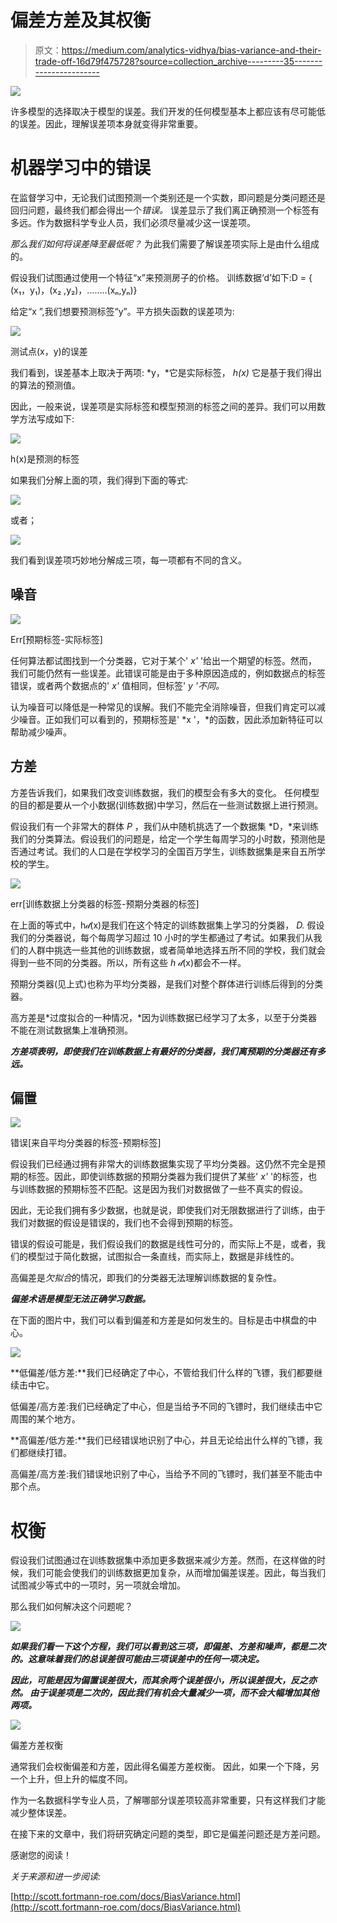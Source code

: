 # 偏差方差及其权衡

> 原文：<https://medium.com/analytics-vidhya/bias-variance-and-their-trade-off-16d79f475728?source=collection_archive---------35----------------------->

![](img/1f2dc6736cc742be804f29aece953a49.png)

许多模型的选择取决于模型的误差。我们开发的任何模型基本上都应该有尽可能低的误差。因此，理解误差项本身就变得非常重要。

# **机器学习中的错误**

在监督学习中，无论我们试图预测一个类别还是一个实数，即问题是分类问题还是回归问题，最终我们都会得出一个*错误。* 误差显示了我们离正确预测一个标签有多远。作为数据科学专业人员，我们必须尽量减少这一误差项。

*那么我们如何将误差降至最低呢？* 为此我们需要了解误差项实际上是由什么组成的。

假设我们试图通过使用一个特征“x”来预测房子的价格。
训练数据‘d’如下:D = { (x₁，y₁)，(x₂ ,y₂)，……..(xₙ,yₙ)}

给定“x ”,我们想要预测标签“y”。平方损失函数的误差项为:

![](img/fc86b1770405bfbd82b6301224167dc8.png)

测试点(x，y)的误差

我们看到，误差基本上取决于两项: *y，*它是实际标签， *h(x)* 它是基于我们得出的算法的预测值。

因此，一般来说，误差项是实际标签和模型预测的标签之间的差异。我们可以用数学方法写成如下:

![](img/8e637ba60107f6b2dcc390f6fc239a78.png)

h(x)是预测的标签

如果我们分解上面的项，我们得到下面的等式:

![](img/907b062d0e8cb1409c1c512aca743ea4.png)

或者；

![](img/88c1b6b516ecf910e92bd95f0156048c.png)

我们看到误差项巧妙地分解成三项，每一项都有不同的含义。

## 噪音

![](img/a1ce226dabde5536abdbe3eefb3c4599.png)

Err[预期标签-实际标签]

任何算法都试图找到一个分类器，它对于某个' *x'* '给出一个期望的标签。然而，我们可能仍然有一些误差。此错误可能是由于多种原因造成的，例如数据点的标签错误，或者两个数据点的' *x'* 值相同，但标签' *y '不同。*

认为噪音可以降低是一种常见的误解。我们不能完全消除噪音，但我们肯定可以减少噪音。正如我们可以看到的，预期标签是' *x '，*的函数，因此添加新特征可以帮助减少噪声。

## **方差**

方差告诉我们，如果我们改变训练数据，我们的模型会有多大的变化。
任何模型的目的都是要从一个小数据(训练数据)中学习，然后在一些测试数据上进行预测。

假设我们有一个非常大的群体 *P* ，我们从中随机挑选了一个数据集 *D，*来训练我们的分类算法。假设我们的问题是，给定一个学生每周学习的小时数，预测他是否通过考试。我们的人口是在学校学习的全国百万学生，训练数据集是来自五所学校的学生。

![](img/0a8036d8a3dcc22f9f9fdf7da524f41e.png)

err[训练数据上分类器的标签-预期分类器的标签]

在上面的等式中，h𝒹(x)是我们在这个特定的训练数据集上学习的分类器， *D.* 假设我们的分类器说，每个每周学习超过 10 小时的学生都通过了考试。如果我们从我们的人群中挑选一些其他的训练数据，或者简单地选择五所不同的学校，我们就会得到一些不同的分类器。所以，所有这些 *h* 𝒹(x)都会不一样。

预期分类器(见上式)也称为平均分类器，是我们对整个群体进行训练后得到的分类器。

高方差是*过度拟合的一种情况，*因为训练数据已经学习了太多，以至于分类器不能在测试数据集上准确预测。

***方差项表明，即使我们在训练数据上有最好的分类器，我们离预期的分类器还有多远。***

## **偏置**

![](img/f35326157382980e155b6c3c4c188a10.png)

错误[来自平均分类器的标签-预期标签]

假设我们已经通过拥有非常大的训练数据集实现了平均分类器。这仍然不完全是预期的标签。因此，即使训练数据的预期分类器为我们提供了某些' *x'* '的标签，也与训练数据的预期标签不匹配。这是因为我们对数据做了一些不真实的假设。

因此，无论我们拥有多少数据，也就是说，即使我们对无限数据进行了训练，由于我们对数据的假设是错误的，我们也不会得到预期的标签。

错误的假设可能是，我们假设我们的数据是线性可分的，而实际上不是，或者，我们的模型过于简化数据，试图拟合一条直线，而实际上，数据是非线性的。

高偏差是*欠拟合*的情况，即我们的分类器无法理解训练数据的复杂性。

***偏差术语是模型无法正确学习数据。***

在下面的图片中，我们可以看到偏差和方差是如何发生的。目标是击中棋盘的中心。

![](img/1bcab90d2e5f7ba0b094aa36a0df492b.png)

**低偏差/低方差:**我们已经确定了中心，不管给我们什么样的飞镖，我们都要继续击中它。

低偏差/高方差:我们已经确定了中心，但是当给予不同的飞镖时，我们继续击中它周围的某个地方。

**高偏差/低方差:**我们已经错误地识别了中心，并且无论给出什么样的飞镖，我们都继续打错。

高偏差/高方差:我们错误地识别了中心，当给予不同的飞镖时，我们甚至不能击中那个点。

# 权衡

假设我们试图通过在训练数据集中添加更多数据来减少方差。然而，在这样做的时候，我们可能会使我们的训练数据更加复杂，从而增加偏差误差。因此，每当我们试图减少等式中的一项时，另一项就会增加。

那么我们如何解决这个问题呢？

![](img/907b062d0e8cb1409c1c512aca743ea4.png)

***如果我们看一下这个方程，我们可以看到这三项，即偏差、方差和噪声，都是二次的。这意味着我们的总误差很可能由三项误差中的任何一项决定。***

***因此，可能是因为偏置误差很大，而其余两个误差很小，所以误差很大，反之亦然。
由于误差项是二次的，因此我们有机会大量减少一项，而不会大幅增加其他两项。***

![](img/a69b6386cebe9741cc3013d7df6c7b87.png)

偏差方差权衡

通常我们会权衡偏差和方差，因此得名偏差方差权衡。
因此，如果一个下降，另一个上升，但上升的幅度不同。

作为一名数据科学专业人员，了解哪部分误差项较高非常重要，只有这样我们才能减少整体误差。

在接下来的文章中，我们将研究确定问题的类型，即它是偏差问题还是方差问题。

感谢您的阅读！

*关于来源和进一步阅读:*

[http://scott.fortmann-roe.com/docs/BiasVariance.html](http://scott.fortmann-roe.com/docs/BiasVariance.html)